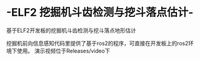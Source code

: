 # -ELF2 挖掘机斗齿检测与挖斗落点估计-
基于ELF2开发板的挖掘机斗齿检测与挖斗落点地形估计

挖掘机前向信息感知代码里提供了基于ros2的程序，可直接在开发板上的ros2环境下使用。
演示视频位于Releases/video下
